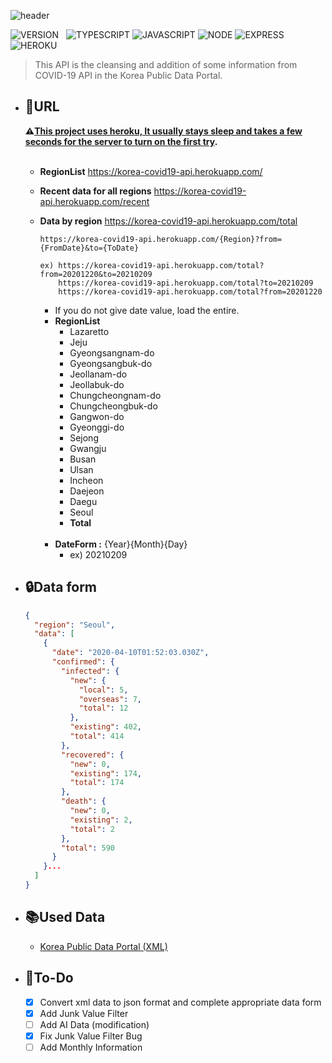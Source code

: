 ![header](https://capsule-render.vercel.app/api?type=rect&color=gradient&height=100&section=header&text=COVID-19%20API&fontSize=30&fontAlign=50&fontAlignY=50)

![VERSION](https://img.shields.io/badge/version-1.1.3-C76C30?style=flat-square)&nbsp;&nbsp;&nbsp;![TYPESCRIPT](https://img.shields.io/badge/Typescript-3178c6?style=flat-square&logo=typescript&logoColor=white) ![JAVASCRIPT](https://img.shields.io/badge/Javascript-F7DF1E?style=flat-square&logo=Javascript&logoColor=black) ![NODE](https://img.shields.io/badge/Node.js-339933?style=flat-square&logo=Node.js&logoColor=white) ![EXPRESS](https://img.shields.io/badge/Express-4C4C4C?style=flat-square&logo=Express&logoColor=white) ![HEROKU](https://img.shields.io/badge/Heroku-430098?style=flat-square&logo=Heroku&logoColor=white)

> This API is the cleansing and addition of some information from COVID-19 API in the Korea Public Data Portal. <br>

- ## :bookmark:URL

  **:warning:<U>This project uses heroku, It usually stays sleep and takes a few seconds for the server to turn on the first try</U>.**<br><br>

  - **RegionList**
    https://korea-covid19-api.herokuapp.com/
  - **Recent data for all regions**
    https://korea-covid19-api.herokuapp.com/recent
  - **Data by region**
    https://korea-covid19-api.herokuapp.com/total

    ```
    https://korea-covid19-api.herokuapp.com/{Region}?from={FromDate}&to={ToDate}

    ex) https://korea-covid19-api.herokuapp.com/total?from=20201220&to=20210209
        https://korea-covid19-api.herokuapp.com/total?to=20210209
        https://korea-covid19-api.herokuapp.com/total?from=20201220
    ```

    - If you do not give date value, load the entire.
    - **RegionList**
      - Lazaretto
      - Jeju
      - Gyeongsangnam-do
      - Gyeongsangbuk-do
      - Jeollanam-do
      - Jeollabuk-do
      - Chungcheongnam-do
      - Chungcheongbuk-do
      - Gangwon-do
      - Gyeonggi-do
      - Sejong
      - Gwangju
      - Busan
      - Ulsan
      - Incheon
      - Daejeon
      - Daegu
      - Seoul
      - **Total**
        <br><br>
    - **DateForm :** {Year}{Month}{Day}
      - ex) 20210209

- ## :lock:Data form

  ```json
  {
    "region": "Seoul",
    "data": [
      {
        "date": "2020-04-10T01:52:03.030Z",
        "confirmed": {
          "infected": {
            "new": {
              "local": 5,
              "overseas": 7,
              "total": 12
            },
            "existing": 402,
            "total": 414
          },
          "recovered": {
            "new": 0,
            "existing": 174,
            "total": 174
          },
          "death": {
            "new": 0,
            "existing": 2,
            "total": 2
          },
          "total": 590
        }
      }...
    ]
  }
  ```

- ## :books:Used Data

  - [Korea Public Data Portal (XML)](https://www.data.go.kr/data/15043378/openapi.do)<br>

- ## :memo:To-Do
  - [x] Convert xml data to json format and complete appropriate data form<br>
  - [x] Add Junk Value Filter<br>
  - [ ] Add AI Data (modification)<br>
  - [x] Fix Junk Value Filter Bug<br>
  - [ ] Add Monthly Information<br>

